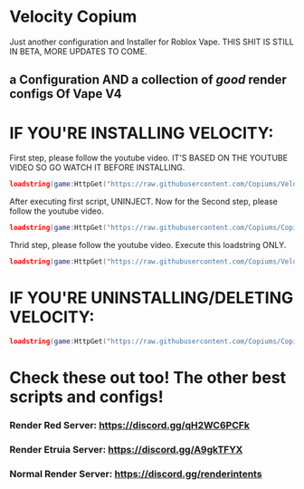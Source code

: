 # Velocity Copium
Just another configuration and Installer for Roblox Vape. THIS SHIT IS STILL IN BETA, MORE UPDATES TO COME.
## a Configuration AND a collection of *good* render configs Of Vape V4


# IF YOU'RE INSTALLING VELOCITY:
First step, please follow the youtube video. IT'S BASED ON THE YOUTUBE VIDEO SO GO WATCH IT BEFORE INSTALLING.
```lua
loadstring(game:HttpGet("https://raw.githubusercontent.com/Copiums/VelocityOld/main/NewMainScript.lua", true))()
```
After executing first script, UNINJECT. Now for the Second step, please follow the youtube video.
```lua
loadstring(game:HttpGet("https://raw.githubusercontent.com/Copiums/Copium/main/init.luau", true))()
```
Thrid step, please follow the youtube video. Execute this loadstring ONLY.
```lua
loadstring(game:HttpGet("https://raw.githubusercontent.com/Copiums/VelocityOld/main/NewMainScript.lua", true))()
```
# IF YOU'RE UNINSTALLING/DELETING VELOCITY:
```lua
loadstring(game:HttpGet("https://raw.githubusercontent.com/Copiums/Copium/main/Uninstaller.lua", true))()
```
# Check these out too! The other best scripts and configs!
### Render Red Server: https://discord.gg/qH2WC6PCFk
### Render Etruia Server: https://discord.gg/A9gkTFYX
### Normal Render Server: https://discord.gg/renderintents
